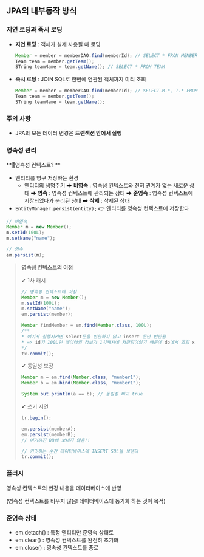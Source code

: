 ## JPA의 내부동작 방식

### 지연 로딩과 즉시 로딩

- **지연 로딩** : 객체가 실제 사용될 때 로딩

  ```java
  Member = member = memberDAO.find(memberId); // SELECT * FROM MEMBER
  Team team = member.getTeam();
  STring teamName = team.getName(); // SELECT * FROM TEAM
  ```

- **즉시 로딩** : JOIN SQL로 한번에 연관된 객체까지 미리 조회 

  ```java
  Member = member = memberDAO.find(memberId); // SELECT M.*, T.* FROM MEMBER JOIN TEAM..
  Team team = member.getTeam();
  STring teamName = team.getName();
  ```



### 주의 사항

- JPA의 모든 데이터 변경은 **트랜잭션 안에서 실행**



### 영속성 관리

**🐹영속성 컨텍스트? **

- 엔티티를 영구 저장하는 환경
  - 엔티티의 생명주기
    ➡ **비영속** : 영속성 컨텍스트와 전혀 관계가 없는 새로운 상태
    ➡ **영속** : 영속성 컨텍스트에 관리되는 상태
    ➡ **준영속** : 영속성 컨텍스트에 저장되었다가 분리된 상태
    ➡ **삭제** : 삭제된 상태
- `EntityManager.persist(entity);`  👉 엔티티를 영속성 컨텍스트에 저장한다

```java
// 비영속
Member m = new Member();
m.setId(100L);
m.setName("name");

// 영속
em.persist(m);
```

> **영속성 컨텍스트의 이점**
>
> ✔ 1차 캐시
>
> ```java
> // 영속성 컨텍스트에 저장
> Member m = new Member();
> m.setId(100L);
> m.setName("name");
> em.persist(member);
> 
> Member findMember = em.find(Member.class, 100L);
> /**
> * 여기서 실행시키면 select문을 반환하지 않고 insert 문만 반환됨
> * => id가 100L인 데이터의 정보가 1차캐시에 저장되어있기 때문에 db에서 조회 x
> */
> tx.commit();
> ```
>
> ✔ 동일성 보장
>
> ```java
> Member m = em.find(Member.class, "member1");
> Member b = em.bind(Member.class, "member1");
> 
> System.out.println(a == b); // 동일성 비교 true
> ```
>
> ✔ 쓰기 지연
>
> ```java
> tr.begin();
> 
> em.persist(memberA);
> em.persist(memberB);
> // 여기까진 DB에 보내지 않음!!
> 
> // 커밋하는 순간 데이터베이스에 INSERT SQL을 보낸다
> tr.commit();
> ```
>
> 



### 플러시

영속성 컨텍스트의 변경 내용을 데이터베이스에 반영

(영속성 컨텍스트를 비우지 않음! 데이터베이스에 동기화 하는 것이 목적)



### 준영속 상태

- em.detach() : 특정 엔티티만 준영속 상태로
- em.clear() : 영속성 컨텍스트를 완전히 초기화
- em.close() : 영속성 컨텍스트를 종료
